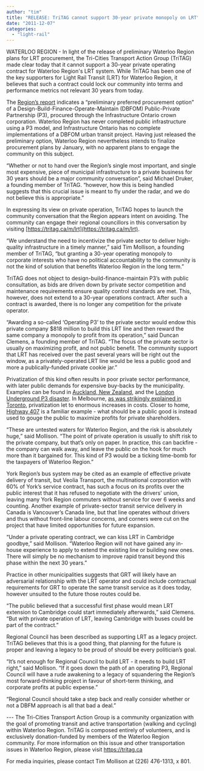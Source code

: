 ```yaml
---
author: "tim"
title: "RELEASE: TriTAG cannot support 30-year private monopoly on LRT"
date: "2011-12-07"
categories: 
  - "light-rail"
---
```


WATERLOO REGION - In light of the release of preliminary Waterloo Region plans for LRT procurement, the Tri-Cities Transport Action Group (TriTAG) made clear today that it cannot support a 30-year private operating contract for Waterloo Region's LRT system. While TriTAG has been one of the key supporters for Light Rail Transit (LRT) for Waterloo Region, it believes that such a contract could lock our community into terms and performance metrics not relevant 30 years from today.

The [Region’s report](https://rapidtransit.region.waterloo.on.ca/pdfs/2011_PREFERRED_RAPID_TRANSIT_PROCUREMENT_OPTION.pdf) indicates a “preliminary preferred procurement option” of a Design-Build-Finance-Operate-Maintain (DBFOM) Public-Private Partnership (P3), procured through the Infrastructure Ontario crown corporation. Waterloo Region has never completed public infrastructure using a P3 model, and Infrastructure Ontario has no complete implementations of a DBFOM urban transit project. Having just released the preliminary option, Waterloo Region nevertheless intends to finalize procurement plans by January, with no apparent plans to engage the community on this subject.

“Whether or not to hand over the Region’s single most important, and single most expensive, piece of municipal infrastructure to a private business for 30 years should be a major community conversation”, said Michael Druker, a founding member of TriTAG. “however, how this is being handled suggests that this crucial issue is meant to fly under the radar, and we do not believe this is appropriate.”

In expressing its view on private operation, TriTAG hopes to launch the community conversation that the Region appears intent on avoiding. The community can engage their regional councillors in this conversation by visiting [https://tritag.ca/m/lrt](https://tritag.ca/m/lrt).

“We understand the need to incentivize the private sector to deliver high-quality infrastructure in a timely manner,” said Tim Mollison, a founding member of TriTAG, “but granting a 30-year operating monopoly to corporate interests who have no political accountability to the community is not the kind of solution that benefits Waterloo Region in the long term.”

TriTAG does not object to design-build-finance-maintain P3’s with public consultation, as bids are driven down by private sector competition and maintenance requirements ensure quality control standards are met. This, however, does not extend to a 30-year operations contract. After such a contract is awarded, there is no longer any competition for the private operator.

“Awarding a so-called ‘Operating P3’ to the private sector would endow this private company $818 million to build this LRT line and then reward the same company a monopoly to profit from its operation,” said Duncan Clemens, a founding member of TriTAG. “The focus of the private sector is usually on maximizing profit, and not public benefit. The community support that LRT has received over the past several years will be right out the window, as a privately-operated LRT line would be less a public good and more a publically-funded private cookie jar.”

Privatization of this kind often results in poor private sector performance, with later public demands for expensive buy-backs by the municipality. Examples can be found in [Auckland, New Zealand](https://www.theglobeandmail.com/news/opinions/auckland-transit-blues/article1605487/), and the [London Underground P3 disaster](https://www.publications.parliament.uk/pa/cm200708/cmselect/cmtran/45/45.pdf). In Melbourne, [as was strikingly explained in Toronto](https://www.youtube.com/watch?v=Ncv8RgBb4Uk), privatization let to enormous increases in costs. Closer to home, [Highway 407](https://www.usp.br/procam/govagua/Documentos/Biblioteca/water%20management/WM_VINING_Publicprivate.pdf) is a familiar example - what should be a public good is instead used to gouge the public to maximize profits for private shareholders.

“These are untested waters for Waterloo Region, and the risk is absolutely huge,” said Mollison. “The point of private operation is usually to shift risk to the private company, but that’s only on paper. In practice, this can backfire - the company can walk away, and leave the public on the hook for much more than it bargained for. This kind of P3 would be a ticking time-bomb for the taxpayers of Waterloo Region.”

York Region’s bus system may be cited as an example of effective private delivery of transit, but Veolia Transport, the multinational corporation with 60% of York’s service contract, has such a focus on its profits over the public interest that it has refused to negotiate with the drivers' union, leaving many York Region commuters without service for over 6 weeks and counting. Another example of private-sector transit service delivery in Canada is Vancouver’s Canada line, but that line operates without drivers and thus without front-line labour concerns, and corners were cut on the project that have limited opportunities for future expansion.

“Under a private operating contract, we can kiss LRT in Cambridge goodbye,” said Mollison. “Waterloo Region will not have gained any in-house experience to apply to extend the existing line or building new ones. There will simply be no mechanism to improve rapid transit beyond this phase within the next 30 years.”

Practice in other municipalities suggests that GRT will likely have an adversarial relationship with the LRT operator and could include contractual requirements for GRT to operate the same transit service as it does today, however unsuited to the future those routes could be.

“The public believed that a successful first phase would mean LRT extension to Cambridge could start immediately afterwards,” said Clemens. “But with private operation of LRT, leaving Cambridge with buses could be part of the contract.”

Regional Council has been described as supporting LRT as a legacy project. TriTAG believes that this is a good thing, that planning for the future is proper and leaving a legacy to be proud of should be every politician’s goal.

“It’s not enough for Regional Council to build LRT - it needs to build LRT right,” said Mollison. “If it goes down the path of an operating P3, Regional Council will have a rude awakening to a legacy of squandering the Region’s most forward-thinking project in favour of short-term thinking, and corporate profits at public expense.”

“Regional Council should take a step back and really consider whether or not a DBFM approach is all that bad a deal.”

\--- The Tri-Cities Transport Action Group is a community organization with the goal of promoting transit and active transportation (walking and cycling) within Waterloo Region. TriTAG is composed entirely of volunteers, and is exclusively donation-funded by members of the Waterloo Region community. For more information on this issue and other transportation issues in Waterloo Region, please visit https://tritag.ca

For media inquiries, please contact Tim Mollison at (226) 476-1313, x 801.
